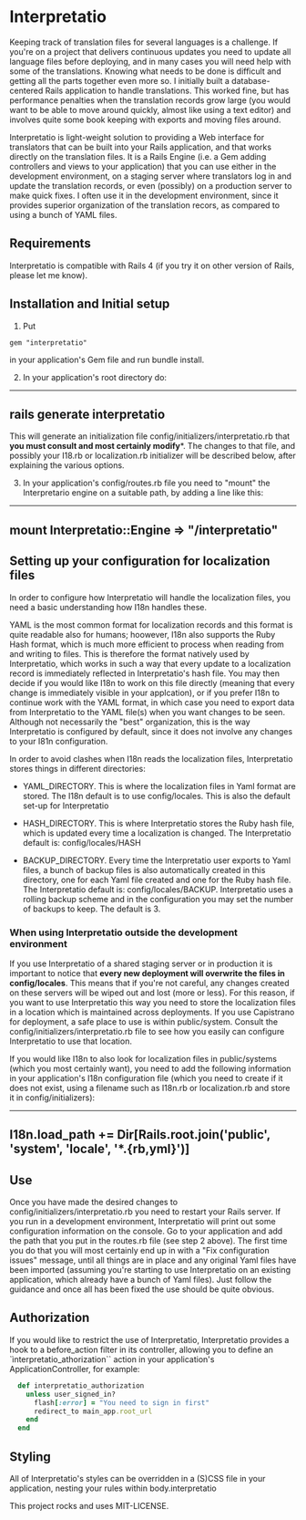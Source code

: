 # Interpretatio

Keeping track of translation files for several languages is a challenge. If you're on a project that delivers continuous updates
you need to update all language files before deploying, and in many cases you will need help with some of the translations.
Knowing what needs to be done is difficult and getting all the parts together even more so. I initially built a database-centered
Rails application to handle translations. This worked fine, but has performance penalties when the translation records grow large
(you would want to be able to move around quickly, almost like using a text editor) and involves quite some book keeping with
exports and moving files around.

Interpretatio is light-weight solution to providing a Web interface for translators that can be built into your Rails
application, and that works directly on the translation files. It is a Rails Engine (i.e. a Gem adding controllers and views to
your application) that you can use either in the development environment, on a staging server where translators log in and
update the translation records, or even (possibly) on a production server to make quick fixes. I often use it in the development
environment, since it provides superior organization of the translation recors, as compared to using a bunch of YAML files.

## Requirements

Interpretatio is compatible with Rails 4 (if you try it on other version of Rails, please let me know).

## Installation and Initial setup

1) Put

````
gem "interpretatio"
````

in your application's Gem file and run bundle install.

2) In your application's root directory do:

----
rails generate interpretatio
----

This will generate an initialization file config/initializers/interpretatio.rb that **you must consult and most certainly modify***.
The changes to that file, and possibly your I18.rb or localization.rb initializer will be described below, after explaining
the various options.

3) In your application's config/routes.rb file you need to "mount" the Interpretario engine on a suitable path, by adding a line
like this:

----
  mount Interpretatio::Engine => "/interpretatio"
----

## Setting up your configuration for localization files

In order to configure how Interpretatio will handle the localization files, you need a basic understanding how I18n handles these. 

YAML is the most common format for localization records and this format is quite readable also for humans; hoowever, I18n also
supports the Ruby Hash format, which is much more efficient to process when reading from and writing to files. This is
therefore the format natively used by Interpretatio, which works in such a way that every update to a localization record is
immediately reflected in Interpretatio's hash file. You may then decide if you would like I18n to work on this file directly
(meaning that every change is immediately visible in your applcation), or if you prefer I18n to continue work with the YAML
format, in which case you need to export data from Interpretatio to the YAML file(s) when you want changes to be seen. Although
not necessarily the "best" organization, this is the way Interpretatio is configured by default, since it does not involve any
changes to your I81n configuration.

In order to avoid clashes when I18n reads the localization files, Interpretatio stores things in different
directories:

* YAML_DIRECTORY. This is where the localization files in Yaml format are stored. The I18n default is to use config/locales.
This is also the default set-up for Interpretatio

* HASH_DIRECTORY. This is where Interpretatio stores the Ruby hash file, which is updated every time a localization is changed.
The Interpretatio default is: config/locales/HASH

* BACKUP_DIRECTORY. Every time the Interpretatio user exports to Yaml files, a bunch of backup files is also automatically created
in this directory, one for each Yaml file created and one for the Ruby hash file.
The Interpretatio default is: config/locales/BACKUP. Interpretatio uses a rolling backup scheme and in the configuration you 
may set the number of backups to keep. The default is 3.

### When using Interpretatio outside the development environment

If you use Interpretatio of a shared staging server or in production it is important to notice that **every new deployment will
overwrite the files in config/locales**. This means that if you're not careful, any changes created on these servers will
be wiped out and lost (more or less). For this reason, if you want to use Interpretatio this way you need to store the
localization files in a location which is maintained across deployments. If you use Capistrano for deployment, a safe place to
use is within public/system. Consult the config/initializers/interpretatio.rb file to see how you easily can configure
Interpretatio to use that location.

If you would like I18n to also look for localization files in public/systems (which you most certainly want), you need to add
the following information in your application's I18n configuration file (which you need to create if it does not exist, using
a filename such as I18n.rb or localization.rb and store it in config/initializers):

----
I18n.load_path += Dir[Rails.root.join('public', 'system', 'locale', '*.{rb,yml}')]
----


## Use

Once you have made the desired changes to config/initializers/interpretatio.rb you need to restart your Rails server. If you
run in a development environment, Interpretatio will print out some configuration information on the console. Go to your
application and add the path that you put in the routes.rb file (see step 2 above). The first time you do that you will most
certainly end up in with a "Fix configuration issues" message, until all things are in place and any original Yaml files have
been imported (assuming you're starting to use Interpretatio on an existing application, which already have a bunch of Yaml
files). Just follow the guidance and once all has been fixed the use should be quite obvious.

## Authorization

If you would like to restrict the use of Interpretatio, Interpretatio provides a hook
to a before_action filter in its controller, allowing you to define an `ìnterpretatio_athorization`` action 
in your application's ApplicationController, for example:

````Ruby
  def interpretatio_authorization
    unless user_signed_in?
      flash[:error] = "You need to sign in first"
      redirect_to main_app.root_url
    end
  end
````

## Styling

All of Interpretatio's styles can be overridden in a (S)CSS file in your application, nesting your rules within body.interpretatio


This project rocks and uses MIT-LICENSE.
